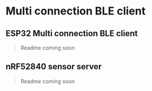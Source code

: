# Multi connection BLE client

## ESP32 Multi connection BLE client

> Readme coming soon

## nRF52840 sensor server

> Readme coming soon